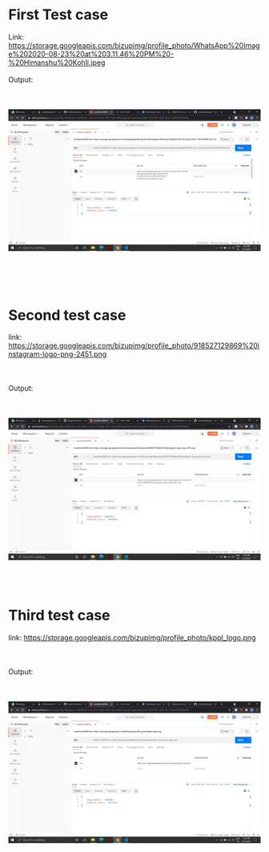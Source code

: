 # First Test case 
Link: https://storage.googleapis.com/bizupimg/profile_photo/WhatsApp%20Image%202020-08-23%20at%203.11.46%20PM%20-%20Himanshu%20Kohli.jpeg
<br />
<br />
Output:
<br />
<br />
<br />
<br />
<img src="https://raw.githubusercontent.com/mavenickk/bizup-task/main/Screenshot%20(316).png">
<br />
<br />
<br />
<br />
<br />
# Second test case 
link: https://storage.googleapis.com/bizupimg/profile_photo/918527129869%20instagram-logo-png-2451.png
<br />
<br />
<br />
<br />
Output:
<br />
<br />
<br />
<br />
<img src="https://raw.githubusercontent.com/mavenickk/bizup-task/main/Screenshot%20(317).png">
<br />
<br />
<br />
<br />
# Third test case 
link: https://storage.googleapis.com/bizupimg/profile_photo/kppl_logo.png
<br />
<br />
<br />
<br />
Output:
<br />
<br />
<br />
<br />
<img src="https://raw.githubusercontent.com/mavenickk/bizup-task/main/Screenshot%20(318).png">
<br />
<br />
<br />
<br />

